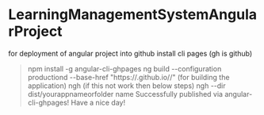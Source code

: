 # LearningManagementSystemAngularProject
for deployment of angular project into github install cli pages  (gh is github)
>npm install -g angular-cli-ghpages
>ng build --configuration productiond --base-href "https://<user-name>.github.io/<reponame>/" (for building the application)
>ngh (if this not work then below steps)
>ngh --dir dist/yourappnameorfolder name
 Successfully published via angular-cli-ghpages! Have a nice day! 

